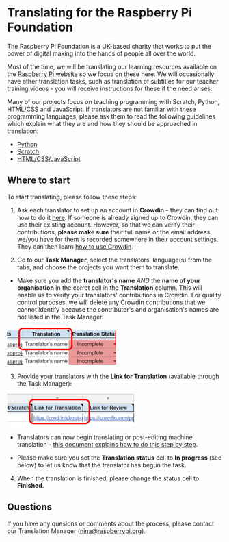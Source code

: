 # Translating for the Raspberry Pi Foundation 

The Raspberry Pi Foundation is a UK-based charity that works to put the power of digital making into the hands of people all over the world. 

Most of the time, we will be translating our learning resources available on the [Raspberry Pi website](https://projects.raspberrypi.org/en/) so we focus on these here. We will occasionally have other translation tasks, such as translation of subtitles for our teacher training videos - you will receive instructions for these if the need arises. 

Many of our projects focus on teaching programming with Scratch, Python, HTML/CSS and JavaScript. If translators are not familiar with these programming languages, please ask them to read the following guidelines which explain what they are and how they should be approached in translation:

-	[Python](https://github.com/ninaszymor/Raspberry-Pi-Translation-Guide/blob/master/Technologies/Translating%20Python.md)
- [Scratch](https://github.com/ninaszymor/Raspberry-Pi-Translation-Guide/blob/master/Technologies/Translating%20Scratch.md)
- [HTML/CSS/JavaScript](https://github.com/ninaszymor/Raspberry-Pi-Translation-Guide/blob/master/Technologies/Translating%20HTML.md)

## Where to start

To start translating, please follow these steps:

1. Ask each translator to set up an account in **Crowdin** - they can find out how to do it [here](https://github.com/ninaszymor/Raspberry-Pi-Translation-Guide/blob/master/Tools/Crowdin%20account.md). If someone is already signed up to Crowdin, they can use their existing account. However, so that we can verify their contributions, **please make sure** their full name or the email address we/you have for them is recorded somewhere in their account settings. They can then learn [how to use Crowdin](https://github.com/ninaszymor/Raspberry-Pi-Translation-Guide/blob/master-professionals/Tools/Crowdin.md).

2. Go to our **Task Manager**, select the translators' language(s) from the tabs, and choose the projects you want them to translate. 

* Make sure you add the **translator's name** *AND* the **name of your organisation** in the corret cell in the **Translation** column. This will enable us to verify your translators' contributions in Crowdin. For quality control purposes, we will delete any Crowdin contributions that we cannot identify because the contributor's and organisation's names are not listed in the Task Manager.

![screenshot](tools/images/Task_manager_adding_name.png)

3. Provide your translators with the **Link for Translation** (available through the Task Manager):

![screenshot](tools/images/Task_manager_translation_link.png)

* Translators can now begin translating or post-editing machine translation - [this document explains how to do this step by step](https://github.com/ninaszymor/Raspberry-Pi-Translation-Guide/edit/master-v2/Tools/Files%20in%20Crowdin.md).

* Please make sure you set the **Translation status** cell to **In progress** (see below) to let us know that the translator has begun the task.

4. When the translation is finished, please change the status cell to **Finished**. 

## Questions

If you have any quesions or comments about the process, please contact our Translation Manager (nina@raspberrypi.org).
